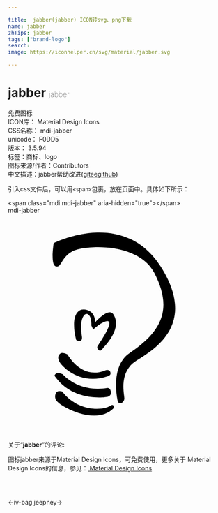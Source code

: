 ```yaml
---

title:  jabber(jabber) ICON转svg、png下载
name: jabber
zhTips: jabber
tags: ["brand-logo"]
search: 
image: https://iconhelper.cn/svg/material/jabber.svg

---
```


# jabber  <small style="font-size: 60%;font-weight: 100">jabber</small>


<div class="detail-page">
<p>
<span><span class="badge-success badge">免费图标</span> </span>
<br/>
<span>
ICON库：
<span class="badge-secondary badge">Material Design Icons</span> 
</span>
<br/>
<span>
CSS名称：
<span class="badge-secondary badge">mdi-jabber</span> 
</span>
<br/>
<span>
unicode：
<span class="badge-secondary badge">F0DD5</span> 
<copy-btn content='F0DD5' btn-title=""></copy-btn>
<copy-btn :content='String.fromCodePoint(parseInt("F0DD5", 16))' btn-title="复制U"></copy-btn>
</span>
<br/>
<span>
版本：
<span class="badge-secondary badge">3.5.94</span> 
</span><br/><span>标签：<span class="badge-light badge"><router-link to="/tags/brand-logo.html">商标、logo</router-link></span></span>
<br/>
<span>图标来源/作者：<span class="badge-light badge">Contributors</span></span> 
<br/>
<span class="zh-detail">中文描述：<span class="badge-primary badge">jabber</span><span class="help-link"><span>帮助改进</span>(<a href="https://gitee.com/liuwave/icon-helper/edit/master/json/material/jabber.json" target="_blank" rel="noopener noreferrer">gitee</a><a href="https://github.com/liuwave/icon-helper/edit/master/json/material/jabber.json" target="_blank" rel="noopener noreferrer">github</a></span>)</span><br/>
</p>
</div>
<div class="alert alert-dark">
  <i class="mdi mdi-jabber mdi-48px"></i>
  <i class="mdi mdi-jabber mdi-36px"></i>
  <i class="mdi mdi-jabber mdi-24px"></i>
  <i class="mdi mdi-jabber mdi-18px"></i>
</div>
<div>
  <p>引入css文件后，可以用<code>&lt;span&gt;</code>包裹，放在页面中。具体如下所示：    
  </p>
  <div class="alert alert-primary" style="font-size: 14px">
    &lt;span class="mdi mdi-jabber" aria-hidden="true"&gt;&lt;/span&gt;
    <copy-btn content='<span class="mdi mdi-jabber" aria-hidden="true"></span>'></copy-btn>
  </div>
  <div class="alert alert-secondary">
    <i class="mdi mdi-jabber"
    style="font-size: 24px"
    aria-hidden="true"></i> mdi-jabber
    <copy-btn content="mdi-jabber" btn-title="复制图标名称"></copy-btn>
  </div>
</div>
<div id="svg" class="svg-wrap">
<svg xmlns="http://www.w3.org/2000/svg" viewBox="0 0 24 24"><path d="M5.23,5.72C4.61,5.55 5,3.19 5,3.17C5,3.19 12.58,-0.71 16.7,5.73C20.8,12.15 15.86,14.86 13.97,16.06C12.08,17.27 12.73,19.72 12.73,20.13C12.73,20.53 12.16,20.97 12,20.41C11.88,19.84 11.25,16.55 13.33,15.16C17.13,12.61 17.9,10.1 16,6.42C14.2,3 8.28,3.41 7.03,4.08C5.78,4.75 5.86,5.89 5.23,5.72M9.33,12.63L9.11,12.16C9.23,10.28 7.63,10.39 8.08,13.33C8.21,14.16 7.47,13.8 7.45,13.73C6.89,11.44 7.42,10.22 8.55,10.45C9.62,10.68 9.53,11.83 9.53,11.83C9.56,11.78 11,10.17 11.5,10.92C12.58,12.5 10.53,14.47 10.41,14.63C10.28,14.78 10.14,15.05 9.92,14.84C9.7,14.64 9.72,14.5 9.89,14.27C12.77,10 9.59,12.22 9.33,12.63M6.5,15.33V15.31C6.5,15.31 8,18.13 10.61,17.08C11,16.92 11.17,17.14 11.2,17.27C11.27,17.53 11.13,17.64 10.86,17.73C7.86,18.72 5.89,16.63 5.63,16.13C5.39,15.68 5.5,15.38 5.75,15.22C6,15.06 6.5,15.33 6.5,15.33M6,17.5C6,17.5 7.67,19.5 10.8,19C11.09,18.94 11.2,19.13 11.25,19.38C11.3,19.63 11.22,19.84 10.92,19.94C10.63,20.03 7.08,20.5 5.13,17.72C5,17.56 5.3,17.36 5.47,17.36C5.64,17.36 6.03,17.5 6,17.5M5.95,19.39C7.53,21.5 10.33,21.55 11.28,20.88C11.5,20.73 11.7,21.05 11.56,21.19C9.64,23.16 5.67,21 5.27,20.33C5.09,20.05 5.13,19.66 5.31,19.45C5.5,19.25 5.93,19.38 5.95,19.39Z" /></svg>
</div>
<detail full-name='mdi-jabber'></detail>
<div class="icon-detail__container">
<p>关于“<b>jabber</b>”的评论:</p>
</div>
<Vssue title="关于“jabber”的评论" />    
<div><p>图标jabber来源于Material Design Icons，可免费使用，更多关于 Material Design Icons的信息，参见：<a target="_blank" href="https://iconhelper.cn/material.html"> Material Design Icons</a>
</p></div>

<div style="padding:2rem 0 " class="page-nav"><p class="inner"><span class="prev">←<router-link to="/icon/iv-bag.html">iv-bag</router-link></span> <span class="next"><router-link to="/icon/jeepney.html">jeepney</router-link>→</span></p></div>


